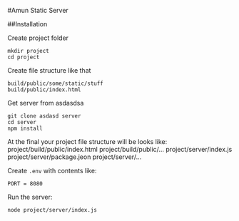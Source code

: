 #Amun Static Server

##Installation

Create project folder

    mkdir project
    cd project
    
Create file structure like that

    build/public/some/static/stuff
    build/public/index.html
    
Get server from asdasdsa

    git clone asdasd server
    cd server
    npm install
    
At the final your project file structure will be looks like:
    project/build/public/index.html
    project/build/public/...
    project/server/index.js
    project/server/package.jeon
    project/server/...
    
Create `.env` with contents like:

    PORT = 8080
    
    
Run the server:

    node project/server/index.js
